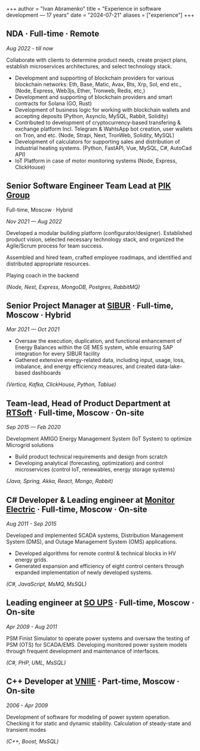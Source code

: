 +++
author = "Ivan Abramenko"
title = "Experience in software development — 17 years"
date = "2024-07-21"
aliases = ["experience"]
+++

## NDA · Full-time · Remote

*Aug 2022 - till now*

Collaborate with clients to determine product needs, create project plans, establish microservices architectures, and select technology stack.
- Development and supporting of blockchain providers for various blockchain networks: Eth, Base, Matic, Avax, Bts, Xrp, Sol, end etc., (Node, Express, Web3js, Ether, Tronweb, Redis, etc,)
- Development and supporting of blockchain providers and smart contracts for Solana (GO, Rust)
- Development of business logic for working with blockchain wallets and accepting deposits (Python, AsyncIo, MySQL, Rabbit, Solidity)
- Contributed to development of cryptocurrency-based transfering & exchange platform Incl. Telegram & WahtsApp bot creation, user wallets on Tron, and etc. (Node, Strapi, Next, TronWeb, Solidity, MySQL)
- Development of calculators for supporting sales and distribution of industrial heating systems. (Python, FastAPI, Vue, MySQL, C#, AutoCad API)
- IoT Platform in case of motor monitoring systems (Node, Express, ClickHouse)

## Senior Software Engineer Team Lead at <a href="https://en.pik.com/" target="_blank">PIK Group</a>

Full-time, Moscow · Hybrid

*Nov 2021 — Aug 2022*

Developed a modular building platform (configurator/designer). Established product vision, selected necessary technology stack, and organized the Agile/Scrum process for team success.

Assembled and hired team, crafted employee roadmaps, and identified and distributed appropriate resources.

Playing coach in the backend

*(Node, Nest, Express, MongoDB, Postgres, RabbitMQ)*

## Senior Project Manager at <a href="https://www.sibur.com/" target="_blank">SIBUR</a> · Full-time, Moscow · Hybrid
*Mar 2021 — Oct 2021*

- Oversaw the execution, duplication, and functional enhancement of Energy Balances within the GE MES system, while ensuring SAP integration for every SIBUR facility
- Gathered extensive energy-related data, including input, usage, loss, imbalance, and energy efficiency measures, and created data-lake-based dashboards

*(Vertica, Kafka, ClickHouse, Python, Tablue)*

## Team-lead, Head of Product Department at <a href="https://www.rtsoft.ru/en/" target="_blank">RTSoft</a> · Full-time, Moscow · On-site
*Sep 2015 — Feb 2020*

Development AMIGO Energy Management System (IoT System) to optimize Microgrid solutions
- Build product technical requirements and design from scratch
- Developing analytical (forecasting, optimization) and control microservices (control IoT, renewables, energy storage systems)

*(Java, Spring, Akka, React, Mongo, Rabbit)*

## C# Developer & Leading engineer at <a href="https://www.monitel.com/" target="_blank">Monitor Electric</a> · Full-time, Moscow · On-site
*Aug 2011 - Sep 2015*

Developed and implemented SCADA systems, Distribution Management System (DMS), and Outage Management System (OMS) applications.
- Developed algorithms for remote control & technical blocks in HV energy grids.
- Generated expansion and efficiency of eight control centers through expanded implementation of newly developed systems.

*(C#, JavaScript, MsMQ, MsSQL)*

## Leading engineer at <a href="https://www.so-ups.ru/en/" target="_blank">SO UPS</a> · Full-time, Moscow · On-site
*Apr 2009 - Aug 2011*

PSM Finist Simulator to operate power systems and oversaw the testing of PSM (OTS) for SCADA/EMS. Developing monitored power system models through frequent development and maintenance of interfaces.

*(C#, PHP, UML, MsSQL)*

## C++ Developer at <a href="https://www.ntc-power.ru/" target="_blank">VNIIE</a> · Part-time, Moscow · On-site
*2006 - Apr 2009*

Development of software for modeling of power system operation. Checking it for static and dynamic stability. Calculation of steady-state and transient modes

*(С++, Boost, MsSQL)*
